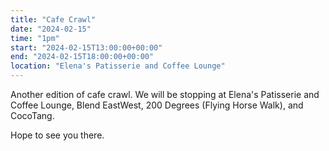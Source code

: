 ```yaml
---
title: "Cafe Crawl"
date: "2024-02-15"
time: "1pm"
start: "2024-02-15T13:00:00+00:00"
end: "2024-02-15T18:00:00+00:00"
location: "Elena's Patisserie and Coffee Lounge"
---
```


Another edition of cafe crawl. We will be stopping at Elena's Patisserie and Coffee Lounge, Blend EastWest, 200 Degrees (Flying Horse Walk), and CocoTang.

Hope to see you there.